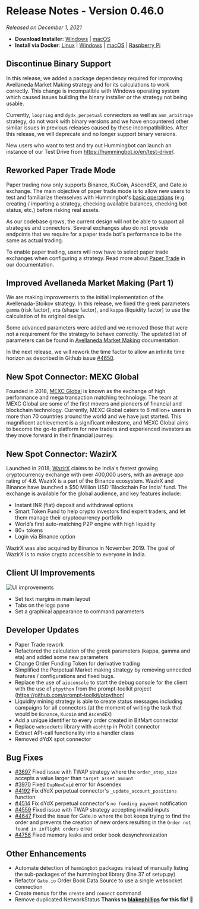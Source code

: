 # Release Notes - Version 0.46.0

*Released on December 1, 2021*

- **Download Installer**: [Windows](https://dist.hummingbot.io/hummingbot_v0.46.0_setup.exe) | [macOS](https://dist.hummingbot.io/hummingbot_v0.46.0.dmg)
- **Install via Docker**: [Linux](/installation/docker/#linuxubuntu) | [Windows](/installation/docker/#windows) | [macOS](/installation/docker/#macos) | [Raspberry Pi](/installation/raspberry-pi/#install-via-docker)


## Discontinue Binary Support

In this release, we added a package dependency required for improving Avellaneda Market Making strategy and for its calculations to work correctly. This change is incompatible with Windows operating system which caused issues building the binary installer or the strategy not being usable.

Currently, `loopring` and `dydx_perpetual` connectors as well as `amm_arbitrage` strategy, do not work with binary versions and we have encountered other similar issues in previous releases caused by these incompatibilities. After this release, we will deprecate and no longer support binary versions.

New users who want to test and try out Hummingbot can launch an instance of our Test Drive from https://hummingbot.io/en/test-drive/.


## Reworked Paper Trade Mode

Paper trading now only supports Binance, KuCoin, AscendEX, and Gate.io exchange. The main objective of paper trade mode is to allow new users to test and familiarize themselves with Hummingbot's [basic operations](/operation) (e.g. creating / importing a strategy, checking available balances, checking bot status, etc.) before risking real assets.

As our codebase grows, the current design will not be able to support all strategies and connectors. Several exchanges also do not provide endpoints that we require for a paper trade bot's performance to be the same as actual trading.

To enable paper trading, users will now have to select paper trade exchanges when configuring a strategy. Read more about [Paper Trade](/global-configs/paper-trade) in our documentation.


## Improved Avellaneda Market Making (Part 1)

We are making improvements to the initial implementation of the Avellenada-Stoikov strategy. In this release, we fixed the greek parameters `gamma` (risk factor), `eta` (shape factor), and `kappa` (liquidity factor) to use the calculation of its original design.

Some advanced parameters were added and we removed those that were not a requirement for the strategy to behave correctly. The updated list of parameters can be found in [Avellaneda Market Making](/strategies/avellaneda-market-making/#strategy-configs) documentation.

In the next release, we will rework the time factor to allow an infinite time horizon as described in Github issue [#4650](https://github.com/CoinAlpha/hummingbot/issues/4650).


## New Spot Connector: MEXC Global

Founded in 2018, [MEXC Global](https://www.mexc.com/) is known as the exchange of high performance and mega transaction matching technology. The team at MEXC Global are some of the first movers and pioneers of financial and blockchain technology. Currently, MEXC Global caters to 6 million+ users in more than 70 countries around the world and we have just started. This magnificent achievement is a significant milestone, and MEXC Global aims to become the go-to platform for new traders and experienced investors as they move forward in their financial journey.

## New Spot Connector: WazirX

Launched in 2018, [WazirX](https://wazirx.com/) claims to be India's fastest growing cryptocurrency exchange with over 400,000 users, with an average app rating of 4.6. WazirX is a part of the Binance ecosystem. WazirX and Binance have launched a $50 Million USD ‘Blockchain For India’ fund. The exchange is available for the global audience, and key features include:

- Instant INR (fiat) deposit and withdrawal options
- Smart Token Fund to help crypto investors find expert traders, and let them manage their cryptocurrency portfolio
- World’s first auto-matching P2P engine with high liquidity
- 80+ tokens
- Login via Binance option

WazirX was also acquired by Binance in November 2019. The goal of WazirX is to make crypto accessible to everyone in India.

## Client UI Improvements

![UI improvements](/assets/img/margins.png)

- Set text margins in main layout
- Tabs on the logs pane
- Set a graphical appearance to command parameters


## Developer Updates

- Paper Trade rework
- Refactored the calculation of the greek parameters (kappa, gamma and eta) and added some new parameters
- Change Order Funding Token for derivative trading
- Simplified the Perpetual Market making strategy by removing unneeded features / configurations and fixed bugs.
- Replace the use of `aioconsole` to start the debug console for the client with the use of `ptpython` from the prompt-toolkit project (https://github.com/prompt-toolkit/ptpython)
- Liquidity mining strategy is able to create status messages including campaigns for all connectors (at the moment of writing the task that would be `Binance`, `Kucoin` and `AscendEX`)
- Add a unique identifier to every order created in BitMart connector
- Replace `websockets` library with `aiohttp` in Probit connector
- Extract API-call functionality into a handler class
- Removed dYdX spot connector


## Bug Fixes


- [#3697](https://github.com/CoinAlpha/hummingbot/issues/3697) Fixed issue with TWAP strategy where the `order_step_size` accepts a value larger than `target_asset_amount`
- [#3970](https://github.com/CoinAlpha/hummingbot/issues/3970) Fixed `DupNewCoid` error for Ascendex
- [#4192](https://github.com/CoinAlpha/hummingbot/issues/4192) Fix dYdX perpetual connector's `_update_account_positions` function
- [#4514](https://github.com/CoinAlpha/hummingbot/issues/4514) Fix dYdX perpetual connector's `no funding payment` notification
- [#4559](https://github.com/CoinAlpha/hummingbot/issues/4559) Fixed issue with TWAP strategy accepting invalid inputs
- [#4647](https://github.com/CoinAlpha/hummingbot/issues/4647) Fixed the issue for Gate.io where the bot keeps trying to find the order and prevents the creation of new orders resulting in the `Order not found in inflight orders` error
- [#4756](https://github.com/CoinAlpha/hummingbot/pull/4756) Fixed memory leaks and order book desynchronization


## Other Enhancements

- Automate detection of `hummingbot` packages instead of manually listing the sub-packages of the hummingbot library (line 37 of setup.py)
- Refactor `Gate.io` Order Book Data Source to use a single websocket connection
- Create menus for the `create` and `connect` command
- Remove duplicated NetworkStatus **Thanks to [blakephillips](https://github.com/blakephillips) for this fix! 🙏**
